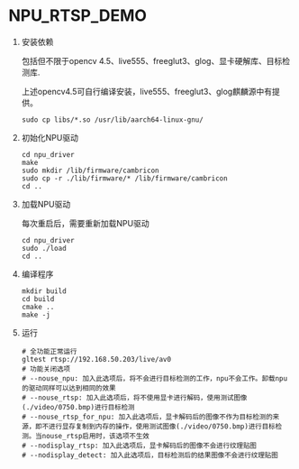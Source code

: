 # NPU_RTSP_DEMO

1. 安装依赖

   包括但不限于opencv 4.5、live555、freeglut3、glog、显卡硬解库、目标检测库.

   上述opencv4.5可自行编译安装，live555、freeglut3、glog麒麟源中有提供。

   ```shell
   sudo cp libs/*.so /usr/lib/aarch64-linux-gnu/
   ```

2. 初始化NPU驱动

   ```shell
   cd npu_driver
   make 
   sudo mkdir /lib/firmware/cambricon
   sudo cp -r ./lib/firmware/* /lib/firmware/cambricon
   cd ..
   ```

3. 加载NPU驱动

   每次重启后，需要重新加载NPU驱动

   ```shell
   cd npu_driver
   sudo ./load
   cd ..
   ```

   

4. 编译程序

   ```shell
   mkdir build
   cd build
   cmake ..
   make -j
   ```

   

5. 运行

   ```shell
   # 全功能正常运行
   gltest rtsp://192.168.50.203/live/av0
   # 功能关闭选项
   # --nouse_npu: 加入此选项后，将不会进行目标检测的工作，npu不会工作。卸载npu的驱动同样可以达到相同的效果
   # --nouse_rtsp: 加入此选项后，将不使用显卡进行解码，使用测试图像(./video/0750.bmp)进行目标检测
   # --nouse_rtsp_for_npu: 加入此选项后，显卡解码后的图像不作为目标检测的来源，即不进行显存复制到内存的操作，使用测试图像(./video/0750.bmp)进行目标检测。当nouse_rtsp启用时，该选项不生效
   # --nodisplay_rtsp: 加入此选项后，显卡解码后的图像不会进行纹理贴图
   # --nodisplay_detect: 加入此选项后，目标检测后的结果图像不会进行纹理贴图
   ```

   
